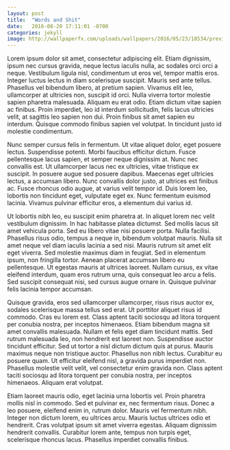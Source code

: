 ```yaml
---
layout: post
title:  "Words and Shit"
date:   2016-08-20 17:11:01 -0700
categories: jekyll
image: http://wallpaperfx.com/uploads/wallpapers/2016/05/23/18534/preview_the-sunset-road.jpg
---
```

Lorem ipsum dolor sit amet, consectetur adipiscing elit. Etiam dignissim, ipsum nec cursus gravida, neque lectus iaculis nulla, ac sodales orci orci a neque. Vestibulum ligula nisl, condimentum ut eros vel, tempor mattis eros. Integer luctus lectus in diam scelerisque suscipit. Mauris sed ante tellus. Phasellus vel bibendum libero, at pretium sapien. Vivamus elit leo, ullamcorper at ultricies non, suscipit id orci. Nulla viverra tortor molestie sapien pharetra malesuada. Aliquam eu erat odio. Etiam dictum vitae sapien ac finibus. Proin imperdiet, leo id interdum sollicitudin, felis lacus ultricies velit, at sagittis leo sapien non dui. Proin finibus sit amet sapien eu interdum. Quisque commodo finibus sapien vel volutpat. In tincidunt justo id molestie condimentum.

Nunc semper cursus felis in fermentum. Ut vitae aliquet dolor, eget posuere lectus. Suspendisse potenti. Morbi faucibus efficitur dictum. Fusce pellentesque lacus sapien, et semper neque dignissim at. Nunc nec convallis est. Ut ullamcorper lacus nec ex ultricies, vitae tristique ex suscipit. In posuere augue sed posuere dapibus. Maecenas eget ultricies lectus, a accumsan libero. Nunc convallis dolor justo, at ultrices est finibus ac. Fusce rhoncus odio augue, at varius velit tempor id. Duis lorem leo, lobortis non tincidunt eget, vulputate eget ex. Nunc fermentum euismod lacinia. Vivamus pulvinar efficitur eros, a elementum dui varius id.

Ut lobortis nibh leo, eu suscipit enim pharetra at. In aliquet lorem nec velit vestibulum dignissim. In hac habitasse platea dictumst. Sed mollis lacus sit amet vehicula porta. Sed eu libero vitae nisi posuere porta. Nulla facilisi. Phasellus risus odio, tempus a neque in, bibendum volutpat mauris. Nulla sit amet neque vel diam iaculis lacinia a sed nisi. Mauris rutrum sit amet elit eget viverra. Sed molestie maximus diam in feugiat. Sed in elementum ipsum, non fringilla tortor. Aenean placerat accumsan libero eu pellentesque. Ut egestas mauris at ultrices laoreet. Nullam cursus, ex vitae eleifend interdum, quam eros rutrum urna, quis consequat leo arcu a felis. Sed suscipit consequat nisi, sed cursus augue ornare in. Quisque pulvinar felis lacinia tempor accumsan.

Quisque gravida, eros sed ullamcorper ullamcorper, risus risus auctor ex, sodales scelerisque massa tellus sed erat. Ut porttitor aliquet risus id commodo. Cras eu lorem est. Class aptent taciti sociosqu ad litora torquent per conubia nostra, per inceptos himenaeos. Etiam bibendum magna sit amet convallis malesuada. Nullam et felis eget diam tincidunt mattis. Sed rutrum malesuada leo, non hendrerit est laoreet non. Suspendisse auctor tincidunt efficitur. Sed ut tortor a nisl dictum dictum quis at purus. Mauris maximus neque non tristique auctor. Phasellus non nibh lectus. Curabitur eu posuere quam. Ut efficitur eleifend nisl, a gravida purus imperdiet non. Phasellus molestie velit velit, vel consectetur enim gravida non. Class aptent taciti sociosqu ad litora torquent per conubia nostra, per inceptos himenaeos. Aliquam erat volutpat.

Etiam laoreet mauris odio, eget lacinia urna lobortis vel. Proin pharetra mollis nisl in commodo. Sed et pulvinar ex, nec fermentum risus. Donec a leo posuere, eleifend enim in, rutrum dolor. Mauris vel fermentum nibh. Integer non dictum lorem, eu ultrices arcu. Mauris luctus ultrices odio et hendrerit. Cras volutpat ipsum sit amet viverra egestas. Aliquam dignissim hendrerit convallis. Curabitur lorem ante, tempus non turpis eget, scelerisque rhoncus lacus. Phasellus imperdiet convallis finibus.
